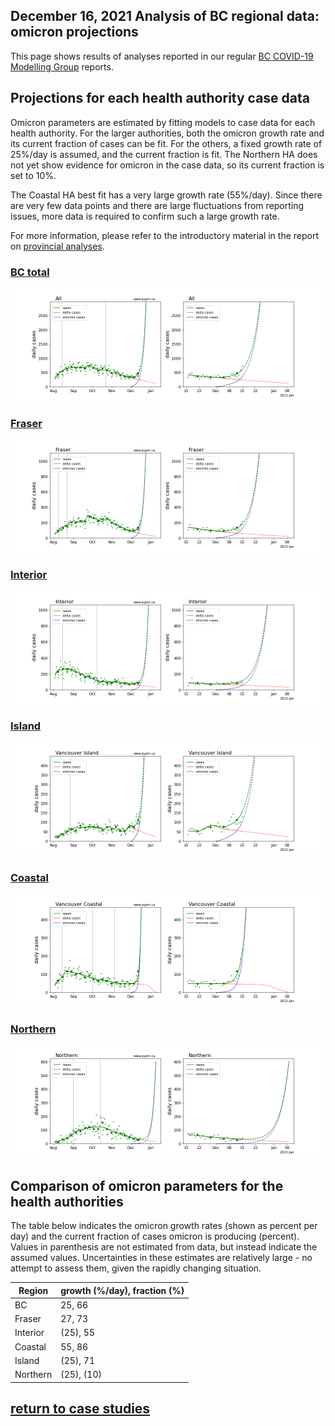 ## December 16, 2021 Analysis of BC regional data: omicron projections

This page shows results of analyses reported in our regular [BC COVID-19 Modelling Group](https://bccovid-19group.ca/) reports.

## Projections for each health authority case data

Omicron parameters are estimated by fitting
models to case data for each health authority.
For the larger authorities, both the omicron growth rate and
its current fraction of cases can be fit.
For the others, a fixed growth rate of 25%/day is assumed, and the
current fraction is fit.
The Northern HA does not yet show evidence for omicron in the case
data, so its current fraction is set to 10%.

The Coastal HA best fit has a very large growth rate (55%/day).
Since there are very few data points and there are large
fluctuations from reporting issues, more data is required to
confirm such a large growth rate.

For more information, please refer to the introductory
material in the report on [provincial analyses](../prov20211216/index.md).

### [BC total](img/bc_4_1_1216_linear_omicron.pdf)

![bc](img/bc_4_1_1216_linear_omicron.png)

### [Fraser](img/fraser_4_1_1216_linear_omicron.pdf)

![fraser](img/fraser_4_1_1216_linear_omicron.png)

### [Interior](img/interior_4_1_1216_linear_omicron.pdf)

![interior](img/interior_4_1_1216_linear_omicron.png)

### [Island](img/island_4_1_1216_linear_omicron.pdf)

![island](img/island_4_1_1216_linear_omicron.png)

### [Coastal](img/coastal_4_1_1216_linear_omicron.pdf)

![coastal](img/coastal_4_1_1216_linear_omicron.png)

### [Northern](img/northern_4_1_1216_linear_omicron.pdf)

![northern](img/northern_4_1_1216_linear_omicron.png)

## Comparison of omicron parameters for the health authorities

The table below indicates the omicron growth rates (shown as percent per day)
and the current fraction of cases omicron is producing (percent).
Values in parenthesis are not estimated from data, but instead indicate the assumed values.
Uncertainties in these estimates are relatively large - no attempt to assess them, given the rapidly changing
situation.


Region | growth (%/day), fraction (%)
---|---
BC | 25, 66 
Fraser | 27, 73
Interior | (25), 55
Coastal | 55, 86
Island | (25), 71
Northern | (25), (10)


## [return to case studies](../index.md)


